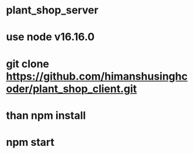 # plant_shop_server
# use node v16.16.0
# git clone https://github.com/himanshusinghcoder/plant_shop_client.git
# than npm install
# npm start